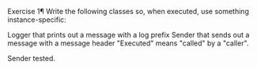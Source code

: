 Exercise 1¶
Write the following classes so, when executed, use something instance-specific:

Logger that prints out a message with a log prefix
Sender that sends out a message with a message header
"Executed" means "called" by a "caller".

Sender tested.
